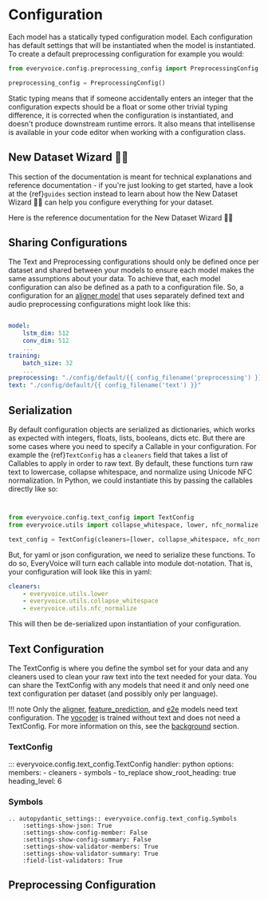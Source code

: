 # Configuration

Each model has a statically typed configuration model. Each configuration has default settings that will be instantiated when the model is instantiated. To create a default preprocessing configuration for example you would:

```python
from everyvoice.config.preprocessing_config import PreprocessingConfig

preprocessing_config = PreprocessingConfig()
```

Static typing means that if someone accidentally enters an integer that the configuration expects should be a float or some other trivial typing difference, it is
corrected when the configuration is instantiated, and doesn't produce downstream runtime errors. It also means that intellisense is available in your code editor
when working with a configuration class.

## New Dataset Wizard 🧙‍♀️

This section of the documentation is meant for technical explanations and reference documentation - if you're just looking to get started, have a look at the {ref}`guides` section instead to learn about how the New Dataset Wizard 🧙‍♀️ can help you configure everything for your dataset.

Here is the reference documentation for the New Dataset Wizard 🧙‍♀️

<!-- ::: mkdocs-typer
    :prog_name: everyvoice
    :module: everyvoice.cli.app
    :command: new-dataset -->

<!-- ::: mkdocs-click
    :prog_name: everyvoice
    :module: everyvoice.cli
    :command: CLICK_APP -->

<!-- ```{eval-rst}
.. click:: everyvoice.cli:CLICK_APP
    :prog: everyvoice
    :nested: full
    :commands: new-dataset

``` -->

## Sharing Configurations

The Text and Preprocessing configurations should only be defined once per dataset and shared between your models to ensure each model makes the same assumptions about your data.
To achieve that, each model configuration can also be defined as a path to a configuration file. So, a configuration for an [aligner model](./aligner.md) that uses separately defined text and audio preprocessing configurations might look like this:

```yaml hl_lines="8 9"

model:
    lstm_dim: 512
    conv_dim: 512
    ...
training:
    batch_size: 32
    ...
preprocessing: "./config/default/{{ config_filename('preprocessing') }}"
text: "./config/default/{{ config_filename('text') }}"
```

## Serialization

By default configuration objects are serialized as dictionaries, which works as expected with integers, floats, lists, booleans, dicts etc. But there are some cases where you need to specify a Callable in your configuration. For example the {ref}`TextConfig` has a `cleaners` field that takes a list of Callables to apply in order to raw text.
By default, these functions turn raw text to lowercase, collapse whitespace, and normalize using Unicode NFC normalization. In Python, we could instantiate this by passing the callables directly like so:

```python


from everyvoice.config.text_config import TextConfig
from everyvoice.utils import collapse_whitespace, lower, nfc_normalize

text_config = TextConfig(cleaners=[lower, collapse_whitespace, nfc_normalize])
```

But, for yaml or json configuration, we need to serialize these functions. To do so, EveryVoice will turn each callable into module dot-notation. That is,
your configuration will look like this in yaml:

```yaml
cleaners:
    - everyvoice.utils.lower
    - everyvoice.utils.collapse_whitespace
    - everyvoice.utils.nfc_normalize
```

This will then be de-serialized upon instantiation of your configuration.

## Text Configuration

The TextConfig is where you define the symbol set for your data and any cleaners used to clean your raw text into the text needed
for your data. You can share the TextConfig with any models that need it and only need one text configuration per dataset (and possibly only per language).

!!! note
    Only the [aligner](./aligner.md), [feature_prediction](./feature_prediction.md), and [e2e](./e2e.md) models need text configuration. The [vocoder](./vocoder.md) is trained without text and does not need a TextConfig. For more information on this, see the [background](../guides/background.md) section.


### TextConfig

::: everyvoice.config.text_config.TextConfig
    handler: python
    options:
        members:
            - cleaners
            - symbols
            - to_replace
        show_root_heading: true
        heading_level: 6

<!-- ```{eval-rst}
.. autopydantic_settings:: everyvoice.config.text_config.TextConfig
    :settings-show-json: False
    :settings-show-config-member: False
    :settings-show-config-summary: False
    :settings-show-validator-members: True
    :settings-show-validator-summary: True
    :field-list-validators: True
``` -->

### Symbols

```{eval-rst}
.. autopydantic_settings:: everyvoice.config.text_config.Symbols
    :settings-show-json: True
    :settings-show-config-member: False
    :settings-show-config-summary: False
    :settings-show-validator-members: True
    :settings-show-validator-summary: True
    :field-list-validators: True

```

## Preprocessing Configuration
